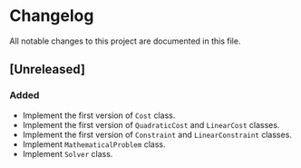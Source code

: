 # Changelog
All notable changes to this project are documented in this file.

## [Unreleased]
### Added
- Implement the first version of `Cost` class.
- Implement the first version of `QuadraticCost` and `LinearCost` classes.
- Implement the first version of `Constraint` and `LinearConstraint` classes.
- Implement `MathematicalProblem` class.
- Implement `Solver` class.
